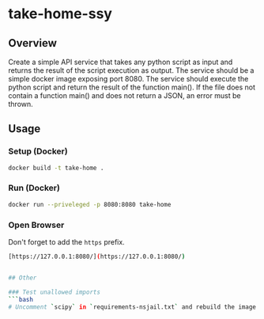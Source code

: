 # take-home-ssy


## Overview
Create a simple API service that takes any python script as input and returns the result of the script execution as output. The service should be a simple docker image exposing port 8080. The service should execute the python script and return the result of the function main(). If the file does not contain a function main() and does not return a JSON, an error must be thrown.

## Usage

### Setup (Docker)
```bash
docker build -t take-home .
```

### Run (Docker)
```bash
docker run --priveleged -p 8080:8080 take-home
```

### Open Browser
Don't forget to add the `https` prefix.
```bash
[https://127.0.0.1:8080/](https://127.0.0.1:8080/)


## Other

### Test unallowed imports
```bash
# Uncomment `scipy` in `requirements-nsjail.txt` and rebuild the image
```
